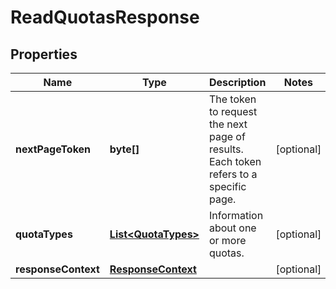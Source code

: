 

# ReadQuotasResponse


## Properties

| Name | Type | Description | Notes |
|------------ | ------------- | ------------- | -------------|
|**nextPageToken** | **byte[]** | The token to request the next page of results. Each token refers to a specific page. |  [optional] |
|**quotaTypes** | [**List&lt;QuotaTypes&gt;**](QuotaTypes.md) | Information about one or more quotas. |  [optional] |
|**responseContext** | [**ResponseContext**](ResponseContext.md) |  |  [optional] |



